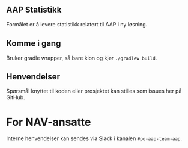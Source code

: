 ## AAP Statistikk

Formålet er å levere statistikk relatert til AAP i ny løsning.

## Komme i gang

Bruker gradle wrapper, så bare klon og kjør `./gradlew build`.

## Henvendelser

Spørsmål knyttet til koden eller prosjektet kan stilles som issues her på GitHub.

# For NAV-ansatte

Interne henvendelser kan sendes via Slack i kanalen `#po-aap-team-aap`.
